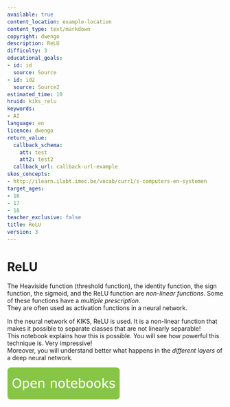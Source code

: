 ```yaml
---
available: true
content_location: example-location
content_type: text/markdown
copyright: dwengo
description: ReLU
difficulty: 3
educational_goals:
- id: id
  source: Source
- id: id2
  source: Source2
estimated_time: 10
hruid: kiks_relu
keywords:
- AI
language: en
licence: dwengo
return_value:
  callback_schema:
    att: test
    att2: test2
  callback_url: callback-url-example
skos_concepts:
- http://ilearn.ilabt.imec.be/vocab/curr1/s-computers-en-systemen
target_ages:
- 16
- 17
- 18
teacher_exclusive: false
title: ReLU
version: 3
---
```

# ReLU
The Heaviside function (threshold function), the identity function, the sign function, the sigmoid, and the ReLU function are *non-linear functions*. Some of these functions have a *multiple prescription*. <br>
They are often used as activation functions in a neural network.

In the neural network of KIKS, ReLU is used. It is a non-linear function that makes it possible to separate classes that are not linearly separable!<br>
This notebook explains how this is possible. You will see how powerful this technique is. Very impressive!<br>
Moreover, you will understand better what happens in the *different layers* of a deep neural network.

[![](embed/Knop.png "Button")](https://kiks.ilabt.imec.be/hub/tmplogin?id=1752_en "Re LU")